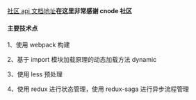 [社区 api 文档地址](https://cnodejs.org/api)**在这里非常感谢 cnode 社区<br/>**

#### 主要技术点

1、使用 webpack 构建

2、基于 import 模块加载原理的动态加载方法 dynamic

3、使用 less 预处理

4、使用 redux 进行状态管理，使用 redux-saga 进行异步流程管理